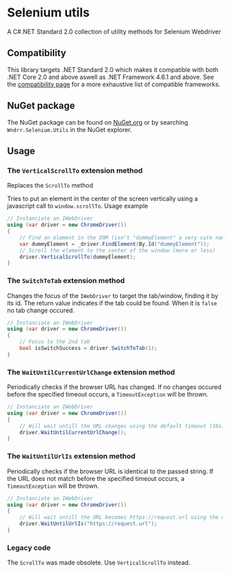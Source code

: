 # Selenium utils
A C#.NET Standard 2.0 collection of utility methods for Selenium Webdriver

## Compatibility

This library targets .NET Standard 2.0 which makes it compatible with both .NET Core 2.0 and above aswell as .NET Framework 4.6.1 and above. See the [compatibility page](http://immo.landwerth.net/netstandard-versions/#) for a more exhaustive list of compatible frameworks.

## NuGet package

The NuGet package can be found on [NuGet.org](https://www.nuget.org/packages/Wndrr.Selenium.Utils/) or by searching `Wndrr.Selenium.Utils` in the NuGet explorer.

## Usage

### The `VerticalScrollTo` extension method
Replaces the `ScrollTo` method

Tries to put an element in the center of the screen vertically using a javascript call to `window.scrollTo`.
Usage example
```csharp
// Instanciate an IWebDriver
using (var driver = new ChromeDriver())
{
    // Find an element in the DOM (isn't "dummyElement" a very cute name for an ID ?)
    var dummyElement = _driver.FindElement(By.Id("dummyElement"));
    // Scroll the element to the center of the window (more or less) 
    driver.VerticalScrollTo(dummyElement);
}
```

### The `SwitchToTab` extension method

Changes the focus of the `IWebDriver` to target the tab/window, finding it by its id.
The return value indicates if the tab could be found. When it is `false` no tab change occured.
```csharp
// Instanciate an IWebDriver
using (var driver = new ChromeDriver())
{
    // Focus to the 2nd tab
    bool isSwitchSuccess = driver.SwitchToTab(1);
}
```

### The `WaitUntilCurrentUrlChange` extension method

Periodically checks if the browser URL has changed. If no changes occured before the specified timeout occurs, a `TimeoutException` will be thrown.
```csharp
// Instanciate an IWebDriver
using (var driver = new ChromeDriver())
{
    // Will wait untill the URL changes using the default timeout (10s) and poll (.5s) time
    driver.WaitUntilCurrentUrlChange();
}
```

### The `WaitUntilUrlIs` extension method

Periodically checks if the browser URL is identical to the passed string. If the URL does not match before the specified timeout occurs, a `TimeoutException` will be thrown.
```csharp
// Instanciate an IWebDriver
using (var driver = new ChromeDriver())
{
    // Will wait untill the URL becomes https://request.url using the default timeout (10s) and poll (.5s) time
    driver.WaitUntilUrlIs("https://request.url");
}
```

### Legacy code
The `ScrollTo` was made obsolete. Use `VerticalScrollTo` instead.
